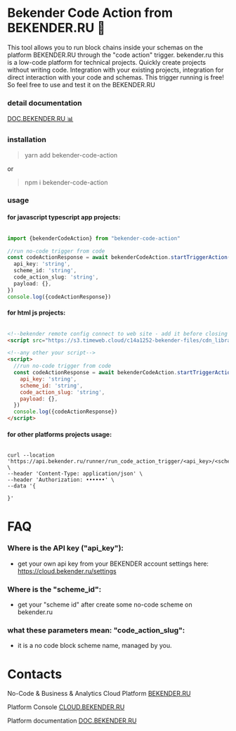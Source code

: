 # Bekender Code Action from BEKENDER.RU 🍺

This tool allows you to run block chains inside your schemas on the platform BEKENDER.RU through the "code action" trigger. bekender.ru
this is a low-code platform for technical projects.
Quickly create projects without writing code. Integration with your existing projects, integration for direct interaction with your code and schemas.
This trigger running is free! So feel free to use and test it on the BEKENDER.RU

### detail documentation

[DOC.BEKENDER.RU 📊](https://doc.bekender.ru/features/remote-config-peremennye)


### installation

> yarn add bekender-code-action

or 

> npm i bekender-code-action

### usage 

#### for javascript typescript app projects:

```ts

import {bekenderCodeAction} from "bekender-code-action"

//run no-code trigger from code
const codeActionResponse = await bekenderCodeAction.startTriggerAction({
  api_key: 'string',
  scheme_id: 'string',
  code_action_slug: 'string',
  payload: {},
})
console.log({codeActionResponse})

```

#### for html js projects:

```html

<!--bekender remote config connect to web site - add it before closing </body> tag on your site -->
<script src="https://s3.timeweb.cloud/c14a1252-bekender-files/cdn_libraries/bekender-code-action.cjs.js"></script>

<!--any other your script-->
<script>
  //run no-code trigger from code
  const codeActionResponse = await bekenderCodeAction.startTriggerAction({
    api_key: 'string',
    scheme_id: 'string',
    code_action_slug: 'string',
    payload: {},
  })
  console.log({codeActionResponse})
</script>
```

#### for other platforms projects usage:

```curl

curl --location 'https://api.bekender.ru/runner/run_code_action_trigger/<api_key>/<scheme_id>/<code_action_triger_slug>' \
--header 'Content-Type: application/json' \
--header 'Authorization: ••••••' \
--data '{
  
}'

```

# FAQ

### Where is the API key ("api_key"): 
- get your own api key from your BEKENDER account settings here: https://cloud.bekender.ru/settings

### Where is the "scheme_id":
- get your "scheme id" after create some no-code scheme on bekender.ru
 
### what these parameters mean: "code_action_slug": 
- it is a no code block scheme name, managed by you. 

# Contacts

No-Code & Business & Analytics Cloud Platform [BEKENDER.RU](https://bekender.ru)

Platform Console [CLOUD.BEKENDER.RU](https://cloud.bekender.ru)

Platform documentation [DOC.BEKENDER.RU](https://doc.bekender.ru)

